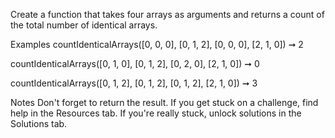 Create a function that takes four arrays as arguments and returns a count of the total number of identical arrays.

Examples
countIdenticalArrays([0, 0, 0], [0, 1, 2], [0, 0, 0], [2, 1, 0]) ➞ 2

countIdenticalArrays([0, 1, 0], [0, 1, 2], [0, 2, 0], [2, 1, 0]) ➞ 0

countIdenticalArrays([0, 1, 2], [0, 1, 2], [0, 1, 2], [2, 1, 0]) ➞ 3

Notes
Don't forget to return the result.
If you get stuck on a challenge, find help in the Resources tab.
If you're really stuck, unlock solutions in the Solutions tab.